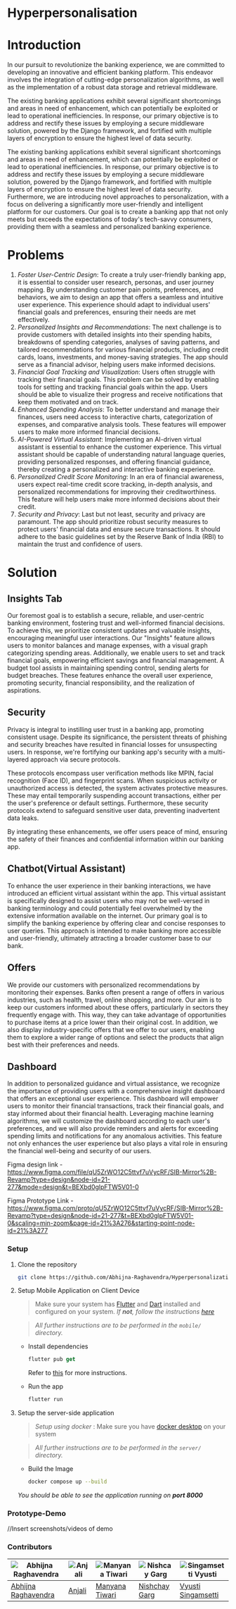 # Hyperpersonalisation

# Introduction
In our pursuit to revolutionize the banking experience, we are committed to developing an innovative and efficient banking platform. This endeavor involves the integration of cutting-edge personalization algorithms, as well as the implementation of a robust data storage and retrieval middleware. 

The existing banking applications exhibit several significant shortcomings and areas in need of enhancement, which can potentially be exploited or lead to operational inefficiencies. In response, our primary objective is to address and rectify these issues by employing a secure middleware solution, powered by the Django framework, and fortified with multiple layers of encryption to ensure the highest level of data security.

The existing banking applications exhibit several significant shortcomings and areas in need of enhancement, which can potentially be exploited or lead to operational inefficiencies. In response, our primary objective is to address and rectify these issues by employing a secure middleware solution, powered by the Django framework, and fortified with multiple layers of encryption to ensure the highest level of data security.
Furthermore, we are introducing novel approaches to personalization, with a focus on delivering a significantly more user-friendly and intelligent platform for our customers. Our goal is to create a banking app that not only meets but exceeds the expectations of today's tech-savvy consumers, providing them with a seamless and personalized banking experience.

# Problems

1. *Foster User-Centric Design*: To create a truly user-friendly banking app, it is essential to consider user research, personas, and user journey mapping. By understanding customer pain points, preferences, and behaviors, we aim to design an app that offers a seamless and intuitive user experience. This experience should adapt to individual users' financial goals and preferences, ensuring their needs are met effectively.
2. *Personalized Insights and Recommendations*: The next challenge is to provide customers with detailed insights into their spending habits, breakdowns of spending categories, analyses of saving patterns, and tailored recommendations for various financial products, including credit cards, loans, investments, and money-saving strategies. The app should serve as a financial advisor, helping users make informed decisions.
3. *Financial Goal Tracking and Visualization*: Users often struggle with tracking their financial goals. This problem can be solved by enabling tools for setting and tracking financial goals within the app. Users should be able to visualize their progress and receive notifications that keep them motivated and on track.
4. *Enhanced Spending Analysis*: To better understand and manage their finances, users need access to interactive charts, categorization of expenses, and comparative analysis tools. These features will empower users to make more informed financial decisions.
5. *AI-Powered Virtual Assistant*: Implementing an AI-driven virtual assistant is essential to enhance the customer experience. This virtual assistant should be capable of understanding natural language queries, providing personalized responses, and offering financial guidance, thereby creating a personalized and interactive banking experience.
6. *Personalized Credit Score Monitoring*: In an era of financial awareness, users expect real-time credit score tracking, in-depth analysis, and personalized recommendations for improving their creditworthiness. This feature will help users make more informed decisions about their credit.
7. *Security and Privacy*: Last but not least, security and privacy are paramount. The app should prioritize robust security measures to protect users' financial data and ensure secure transactions. It should adhere to the basic guidelines set by the Reserve Bank of India (RBI) to maintain the trust and confidence of users. 

# Solution

## Insights Tab
Our foremost goal is to establish a secure, reliable, and user-centric banking environment, fostering trust and well-informed financial decisions. To achieve this, we prioritize consistent updates and valuable insights, encouraging meaningful user interactions. Our "Insights" feature allows users to monitor balances and manage expenses, with a visual graph categorizing spending areas. Additionally, we enable users to set and track financial goals, empowering efficient savings and financial management. A budget tool assists in maintaining spending control, sending alerts for budget breaches. These features enhance the overall user experience, promoting security, financial responsibility, and the realization of aspirations.

## Security

Privacy is integral to instilling user trust in a banking app, promoting consistent usage. Despite its significance, the persistent threats of phishing and security breaches have resulted in financial losses for unsuspecting users. In response, we're fortifying our banking app's security with a multi-layered approach via secure protocols.

These protocols encompass user verification methods like MPIN, facial recognition (Face ID), and fingerprint scans. When suspicious activity or unauthorized access is detected, the system activates protective measures. These may entail temporarily suspending account transactions, either per the user's preference or default settings. Furthermore, these security protocols extend to safeguard sensitive user data, preventing inadvertent data leaks.

By integrating these enhancements, we offer users peace of mind, ensuring the safety of their finances and confidential information within our banking app.

## Chatbot(Virtual Assistant)

To enhance the user experience in their banking interactions, we have introduced an efficient virtual assistant within the app. This virtual assistant is specifically designed to assist users who may not be well-versed in banking terminology and could potentially feel overwhelmed by the extensive information available on the internet. Our primary goal is to simplify the banking experience by offering clear and concise responses to user queries. This approach is intended to make banking more accessible and user-friendly, ultimately attracting a broader customer base to our bank.

## Offers

We provide our customers with personalized recommendations by monitoring their expenses. Banks often present a range of offers in various industries, such as health, travel, online shopping, and more. Our aim is to keep our customers informed about these offers, particularly in sectors they frequently engage with. This way, they can take advantage of opportunities to purchase items at a price lower than their original cost. In addition, we also display industry-specific offers that we offer to our users, enabling them to explore a wider range of options and select the products that align best with their preferences and needs.

## Dashboard

In addition to personalized guidance and virtual assistance, we recognize the importance of providing users with a comprehensive insight dashboard that offers an exceptional user experience. This dashboard will empower users to monitor their financial transactions, track their financial goals, and stay informed about their financial health. Leveraging machine learning algorithms, we will customize the dashboard according to each user's preferences, and we will also provide reminders and alerts for exceeding spending limits and notifications for any anomalous activities. This feature not only enhances the user experience but also plays a vital role in ensuring the financial well-being and security of our users.

Figma design link - https://www.figma.com/file/qU5ZrWO12C5ttvf7uVycRF/SIB-Mirror%2B-Revamp?type=design&node-id=21-277&mode=design&t=BEXbd0glpFTW5V01-0

Figma Prototype Link - https://www.figma.com/proto/qU5ZrWO12C5ttvf7uVycRF/SIB-Mirror%2B-Revamp?type=design&node-id=21-277&t=BEXbd0glpFTW5V01-0&scaling=min-zoom&page-id=21%3A276&starting-point-node-id=21%3A277

### Setup

1. Clone the repository
    ```sh
    git clone https://github.com/Abhijna-Raghavendra/Hyperpersonalization-Fin-A-Thon.git
    ```

2. Setup Mobile Application on Client Device 
    > Make sure your system has [Flutter](https://flutter.dev/) and [Dart](https://dart.dev/) installed and configured on your system. *If **not**, follow the instructions [here](https://dev.to/sarangpratham/setup-flutter-with-vs-code-1agb)*

    > *All further instructions are to be performed in the ```mobile/``` directory.*
    - Install dependencies
        ```dart
        flutter pub get
        ```
        Refer to [this](https://stackoverflow.com/a/54526682) for more instructions.

    - Run the app
        ```dart
        flutter run
        ```

3. Setup the server-side application
    > *Setup using docker* : Make sure you have [docker desktop](https://www.docker.com/products/docker-desktop/) on your system
    
    > *All further instructions are to be performed in the ```server/``` directory.*

    - Build the Image
        ```sh
        docker compose up --build
        ```
    *You should be able to see the application running on **port 8000***


### Prototype-Demo

//Insert screenshots/videos of demo

### Contributors
|![Abhijna Raghavendra](https://github.com/Abhijna-Raghavendra.png?size=200)|![Anjali](https://github.com/anjaliagg1012.png?size=200)|![Manyana Tiwari](https://github.com/manyana72.png?size=200)|![Nishcay Garg](https://github.com/gargnishchay13.png?size=200)|![Singamsetti Vyusti](https://github.com/SVyusti.png?size=200)|
|-------|-------|-------|-------|-------|
| [Abhijna Raghavendra](https://github.com/Abhijna-Raghavendra) | [Anjali](https://github.com/anjaliagg1012) | [Manyana Tiwari](https://github.com/manyana72) | [Nishchay Garg](https://github.com/gargnishchay13) | [Vyusti Singamsetti](https://github.com/SVyusti) |
